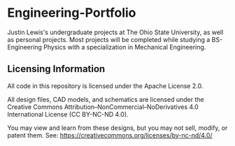 # Engineering-Portfolio
Justin Lewis's undergraduate projects at The Ohio State University, as well as personal projects. Most projects will be completed while studying a BS-Engineering Physics with a specialization in Mechanical Engineering.

## Licensing Information

All code in this repository is licensed under the Apache License 2.0.

All design files, CAD models, and schematics are licensed under the 
Creative Commons Attribution–NonCommercial–NoDerivatives 4.0 International License (CC BY-NC-ND 4.0).

You may view and learn from these designs, but you may not sell, modify, or patent them.
See: https://creativecommons.org/licenses/by-nc-nd/4.0/
